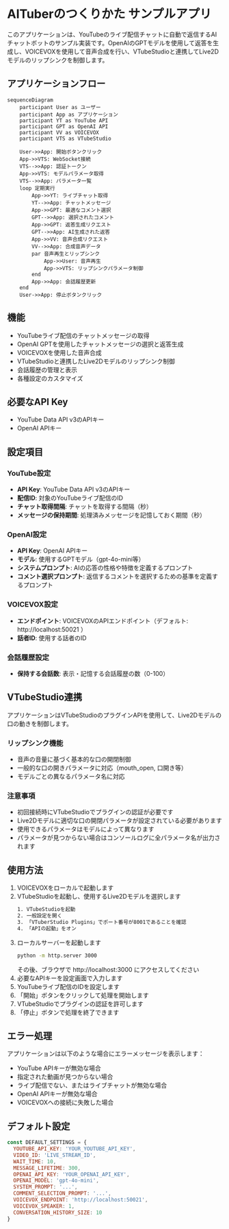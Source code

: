 # AITuberのつくりかた サンプルアプリ

このアプリケーションは、YouTubeのライブ配信チャットに自動で返信するAIチャットボットのサンプル実装です。OpenAIのGPTモデルを使用して返答を生成し、VOICEVOXを使用して音声合成を行い、VTubeStudioと連携してLive2Dモデルのリップシンクを制御します。

## アプリケーションフロー

```mermaid
sequenceDiagram
    participant User as ユーザー
    participant App as アプリケーション
    participant YT as YouTube API
    participant GPT as OpenAI API
    participant VV as VOICEVOX
    participant VTS as VTubeStudio

    User->>App: 開始ボタンクリック
    App->>VTS: WebSocket接続
    VTS-->>App: 認証トークン
    App->>VTS: モデルパラメータ取得
    VTS-->>App: パラメータ一覧
    loop 定期実行
        App->>YT: ライブチャット取得
        YT-->>App: チャットメッセージ
        App->>GPT: 最適なコメント選択
        GPT-->>App: 選択されたコメント
        App->>GPT: 返答生成リクエスト
        GPT-->>App: AI生成された返答
        App->>VV: 音声合成リクエスト
        VV-->>App: 合成音声データ
        par 音声再生とリップシンク
            App->>User: 音声再生
            App->>VTS: リップシンクパラメータ制御
        end
        App->>App: 会話履歴更新
    end
    User->>App: 停止ボタンクリック
```

## 機能

- YouTubeライブ配信のチャットメッセージの取得
- OpenAI GPTを使用したチャットメッセージの選択と返答生成
- VOICEVOXを使用した音声合成
- VTubeStudioと連携したLive2Dモデルのリップシンク制御
- 会話履歴の管理と表示
- 各種設定のカスタマイズ

## 必要なAPI Key

- YouTube Data API v3のAPIキー
- OpenAI APIキー

## 設定項目

### YouTube設定
- **API Key**: YouTube Data API v3のAPIキー
- **配信ID**: 対象のYouTubeライブ配信のID
- **チャット取得間隔**: チャットを取得する間隔（秒）
- **メッセージの保持期間**: 処理済みメッセージを記憶しておく期間（秒）

### OpenAI設定
- **API Key**: OpenAI APIキー
- **モデル**: 使用するGPTモデル（gpt-4o-mini等）
- **システムプロンプト**: AIの応答の性格や特徴を定義するプロンプト
- **コメント選択プロンプト**: 返信するコメントを選択するための基準を定義するプロンプト

### VOICEVOX設定
- **エンドポイント**: VOICEVOXのAPIエンドポイント（デフォルト: http://localhost:50021 ）
- **話者ID**: 使用する話者のID

### 会話履歴設定
- **保持する会話数**: 表示・記憶する会話履歴の数（0-100）

## VTubeStudio連携

アプリケーションはVTubeStudioのプラグインAPIを使用して、Live2Dモデルの口の動きを制御します。

### リップシンク機能
- 音声の音量に基づく基本的な口の開閉制御
- 一般的な口の開きパラメータに対応（mouth_open, 口開き等）
- モデルごとの異なるパラメータ名に対応

### 注意事項
- 初回接続時にVTubeStudioでプラグインの認証が必要です
- Live2Dモデルに適切な口の開閉パラメータが設定されている必要があります
- 使用できるパラメータはモデルによって異なります
- パラメータが見つからない場合はコンソールログに全パラメータ名が出力されます

## 使用方法

1. VOICEVOXをローカルで起動します
2. VTubeStudioを起動し、使用するLive2Dモデルを選択します
   ```bash
   1. VTubeStudioを起動
   2. 一般設定を開く
   3. 「VTuberStudio Plugins」でポート番号が8001であることを確認
   4. 「APIの起動」をオン
   ```
3. ローカルサーバーを起動します
   ```bash
   python -m http.server 3000
   ```
   その後、ブラウザで http://localhost:3000 にアクセスしてください
4. 必要なAPIキーを設定画面で入力します
5. YouTubeライブ配信のIDを設定します
6. 「開始」ボタンをクリックして処理を開始します
7. VTubeStudioでプラグインの認証を許可します
8. 「停止」ボタンで処理を終了できます

## エラー処理

アプリケーションは以下のような場合にエラーメッセージを表示します：

- YouTube APIキーが無効な場合
- 指定された動画が見つからない場合
- ライブ配信でない、またはライブチャットが無効な場合
- OpenAI APIキーが無効な場合
- VOICEVOXへの接続に失敗した場合

## デフォルト設定

```javascript
const DEFAULT_SETTINGS = {
  YOUTUBE_API_KEY: 'YOUR_YOUTUBE_API_KEY',
  VIDEO_ID: 'LIVE_STREAM_ID',
  WAIT_TIME: 10,
  MESSAGE_LIFETIME: 300,
  OPENAI_API_KEY: 'YOUR_OPENAI_API_KEY',
  OPENAI_MODEL: 'gpt-4o-mini',
  SYSTEM_PROMPT: '...',
  COMMENT_SELECTION_PROMPT: '...',
  VOICEVOX_ENDPOINT: 'http://localhost:50021',
  VOICEVOX_SPEAKER: 1,
  CONVERSATION_HISTORY_SIZE: 10
}
```